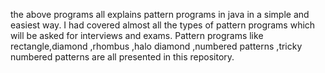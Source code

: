 the above programs all explains pattern programs in java in a simple and easiest way.
I had covered almost all the types of pattern programs which will be asked for interviews and exams.
Pattern programs like rectangle,diamond ,rhombus ,halo diamond ,numbered patterns ,tricky numbered patterns are all presented in this repository.
